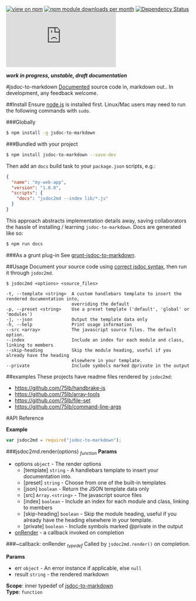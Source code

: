 [![view on npm](http://img.shields.io/npm/v/jsdoc-to-markdown.svg)](https://www.npmjs.org/package/jsdoc-to-markdown)
[![npm module downloads per month](http://img.shields.io/npm/dm/jsdoc-to-markdown.svg)](https://www.npmjs.org/package/jsdoc-to-markdown)
[![Dependency Status](https://david-dm.org/75lb/jsdoc-to-markdown.svg)](https://david-dm.org/75lb/jsdoc-to-markdown)
![Analytics](https://ga-beacon.appspot.com/UA-27725889-32/jsdoc-to-markdown/README.md?pixel)

***work in progress, unstable, draft documentation***

#jsdoc-to-markdown
[Documented](http://usejsdoc.org) source code in, markdown out.. In development, any feedback welcome.

##Install
Ensure [node.js](http://nodejs.org) is installed first. Linux/Mac users may need to run the following commands with `sudo`.

###Globally
```sh
$ npm install -g jsdoc-to-markdown
```

###Bundled with your project
```sh
$ npm install jsdoc-to-markdown --save-dev
```

Then add an `docs` build task to your `package.json` scripts, e.g.:
```json
{
  "name": "my-web-app",
  "version": "1.0.0",
  "scripts": {
    "docs": "jsdoc2md --index lib/*.js"
  }
}
```
This approach abstracts implementation details away, saving collaborators the hassle of installing / learning `jsdoc-to-markdown`. Docs are generated like so:

```sh
$ npm run docs
```

###As a grunt plug-in
See [grunt-jsdoc-to-markdown](https://github.com/75lb/grunt-jsdoc-to-markdown).

##Usage
Document your source code using [correct jsdoc syntax](http://usejsdoc.org), then run it through `jsdoc2md`. 
```
$ jsdoc2md <options> <source_files>

-t, --template <string>  A custom handlebars template to insert the rendered documentation into,
                         overriding the default
-p, --preset <string>    Use a preset template ('default', 'global' or 'modules')
-j, --json               Output the template data only
-h, --help               Print usage information
--src <array>            The javascript source files. The default option.
--index                  Include an index for each module and class, linking to members
--skip-heading           Skip the module heading, useful if you already have the heading
                         elsewhere in your template.
--private                Include symbols marked @private in the output
```

##examples
These projects have readme files rendered by `jsdoc2md`:
* https://github.com/75lb/handbrake-js
* https://github.com/75lb/array-tools
* https://github.com/75lb/file-set
* https://github.com/75lb/command-line-args

#API Reference
<a name="module_jsdoc-to-markdown"></a>

  
**Example**  
```js
var jsdoc2md = require("jsdoc-to-markdown");
```
<a name="module_jsdoc-to-markdown.render"></a>
###jsdoc2md.render(options) <sub>*function*</sub>
**Params**

- options `object` - The render options
  - [template] `string` - A handlebars template to insert your documentation into.
  - [preset] `string` - Choose from one of the built-in templates
  - [json] `boolean` - Return the JSON template data only
  - [src] `Array.<string>` - The javascript source files
  - [index] `boolean` - Include an index for each module and class, linking to members
  - [skip-heading] `boolean` - Skip the module heading, useful if you already have the heading elsewhere in your template.
  - [private] `boolean` - Include symbols marked @private in the output
-  [onRender](#module_jsdoc-to-markdown.onRender) - a callback invoked on completion

<a name="module_jsdoc-to-markdown.onRender"></a>
###\~callback: onRender <sub>*typedef*</sub>
Called by `jsdoc2md.render()` on completion.

**Params**

- err `object` - An error instance if applicable, else `null`
- result `string` - the rendered markdown

**Scope**: inner typedef of [jsdoc-to-markdown](#module_jsdoc-to-markdown)  
**Type**: `function`  

